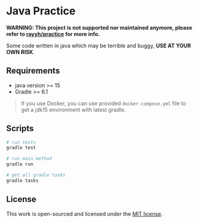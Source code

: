# Java Practice

**WARNING: This project is not supported nor maintained anymore, please refer to [rayyh/practice](https://github.com/RayYH/practice) for more info.**

Some code written in java which may be terrible and buggy, **USE AT YOUR OWN RISK**.

## Requirements

+ java version >= 15
+ Gradle >= 6.1

> If you use Docker, you can use provided `docker-compose.yml` file to get a jdk15 environment with latest gradle.

## Scripts

```bash
# run tests
gradle test

# run main method
gradle run

# get all gradle tasks
gradle tasks
```

## License

This work is open-sourced and licensed under the [MIT license](LICENSE).
